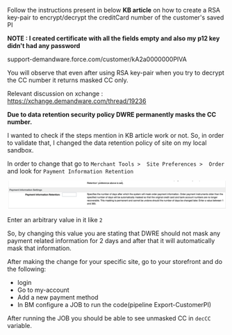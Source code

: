 Follow the instructions present in below **KB article** on how to create a RSA key-pair to encrypt/decrypt the creditCard number of the customer's saved PI

**NOTE : I created certificate with all the fields empty and also my p12 key didn't had any password**

support-demandware.force.com/customer/kA2a0000000PIVA

You will observe that even after using RSA key-pair when you try to decrypt the CC number it returns masked CC only.

Relevant discussion on xchange : https://xchange.demandware.com/thread/19236

**Due to data retention security policy DWRE permanently masks the CC number.**

I wanted to check if the steps mention in KB article work or not. So, in order to validate that, I changed the data retention policy of site on my local sandbox.

In order to change that go to `Merchant Tools >  Site Preferences >  Order` and look for `Payment Information Retention`

![Order Preferences](/Export-Customer-PaymentInstrument/images/BM.png)

Enter an arbitrary value in it like `2`

So, by changing this value you are stating that DWRE should not mask any payment related information for 2 days and after that it will automatically mask that information.

After making the change for your specific site, go to your storefront and do the following:

* login
* Go to my-account
* Add a new payment method
* In BM configure a JOB to run the code(pipeline Export-CustomerPI)

After running the JOB you should be able to see unmasked CC in `decCC` variable.
